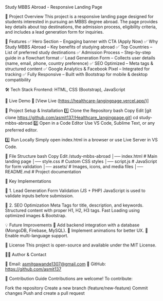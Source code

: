 Study MBBS Abroad - Responsive Landing Page


📌 Project Overview
This project is a responsive landing page designed for students interested in pursuing an MBBS degree abroad. The page provides key details about top destinations, the admission process, eligibility criteria, and includes a lead generation form for inquiries.

📂 Features
✅ Hero Section – Engaging banner with CTA (Apply Now)
✅ Why Study MBBS Abroad – Key benefits of studying abroad
✅ Top Countries – List of preferred study destinations
✅ Admission Process – Step-by-step guide in a flowchart format
✅ Lead Generation Form – Collects user details (name, email, phone, country preference)
✅ SEO Optimized – Meta tags & structured content
✅ Google Analytics & Facebook Pixel – Integrated for tracking
✅ Fully Responsive – Built with Bootstrap for mobile & desktop compatibility

🛠️ Tech Stack
Frontend: HTML, CSS (Bootstrap), JavaScript


🚀 Live Demo
🔗 [View Live (https://healthcare-langingpage.vercel.app/)]

📁 Project Setup & Installation
1️⃣ Clone the Repository
bash
Copy
Edit
[git clone https://github.com/asmit137/Healthcare_langingpage.git]
cd study-mbbs-abroad
2️⃣ Open in a Code Editor
Use VS Code, Sublime Text, or any preferred editor.

3️⃣ Run Locally
Simply open index.html in a browser or use Live Server in VS Code.

📝 File Structure
bash
Copy
Edit
/study-mbbs-abroad
│── index.html             # Main landing page
│── style.css              # Custom CSS styles
│── script.js              # JavaScript for form validation
│── assets/                # Images, icons, and media files
│── README.md              # Project documentation

🎯 Key Implementations

📌 1. Lead Generation Form Validation (JS + PHP)
JavaScript is used to validate inputs before submission.

📌 2. SEO Optimization
Meta Tags for title, description, and keywords.
Structured content with proper H1, H2, H3 tags.
Fast Loading using optimized images & Bootstrap.

💡 Future Improvements
🔹 Add backend integration with a database (MongoDB, Firebase, MySQL).
🔹 Implement animations for better UX.
🔹 Enable multi-language support.

📜 License
This project is open-source and available under the MIT License.

👨‍💻 Author & Contact

📧 Email: asmitgawande1307@gmail.com
🔗 GitHub: https://github.com/asmit137

🌟 Contribution Guide
Contributions are welcome! To contribute:

Fork the repository
Create a new branch (feature/new-feature)
Commit changes
Push and create a pull request
